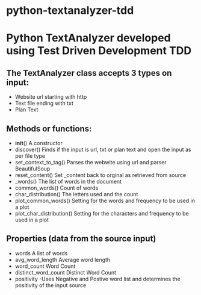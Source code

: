 # python-textanalyzer-tdd
# Python TextAnalyzer developed using Test Driven Development TDD
## The TextAnalyzer class accepts 3 types on input:
- Website url starting with http
- Text file ending with txt
- Plan Text 

## Methods or functions:
- __init__()
A constructor
- discover() 
Finds if the input is url, txt or plan text and open the input as per file type
- set_context_to_tag()
Parses the webwite using url and parser BeautifulSoup
- reset_content()
Set _content back to orginal as retrieved from source
- _words()
The list of words in the document
- common_words()
Count of words
- char_distribution()
The letters used and the count
- plot_common_words()
Setting for the words and frequency to be used in a plot
- plot_char_distribution()
Setting for the characters and frequency to be used in a plot

## Properties (data from the source input)
- words
A list of words
- avg_word_length
Average word length
- word_count
Word Count
- distinct_word_count
Distinct Word Count
- positivity
-Uses Negative and Postive word list and determines the positivity of the input source
